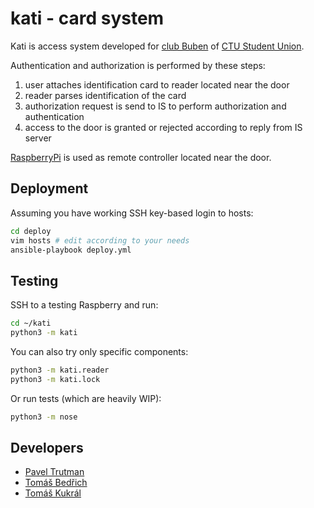 # kati - card system

Kati is access system developed for [club Buben](http://www.buk.cvut.cz) of [CTU Student Union](http://su.cvut.cz).

Authentication and authorization is performed by these steps:

1. user attaches identification card to reader located near the door
2. reader parses identification of the card
3. authorization request is send to IS to perform authorization and authentication
3. access to the door is granted or rejected according to reply from IS server

[RaspberryPi](https://www.raspberrypi.org/) is used as remote controller located near the door.

## Deployment

Assuming you have working SSH key-based login to hosts:

```sh
cd deploy
vim hosts # edit according to your needs
ansible-playbook deploy.yml
```

## Testing

SSH to a testing Raspberry and run:

```sh
cd ~/kati
python3 -m kati
```

You can also try only specific components:

```sh
python3 -m kati.reader
python3 -m kati.lock
```

Or run tests (which are heavily WIP):

```sh
python3 -m nose
```

## Developers

- [Pavel Trutman](https://github.com/PavelTrutman)
- [Tomáš Bedřich](https://github.com/tomasbedrich)
- [Tomáš Kukrál](https://github.com/tomkukral)

